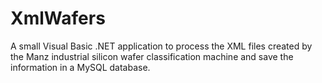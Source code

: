 # XmlWafers
A small Visual Basic .NET application to process the XML files created by the Manz industrial silicon wafer classification machine and save the information in a MySQL database.
